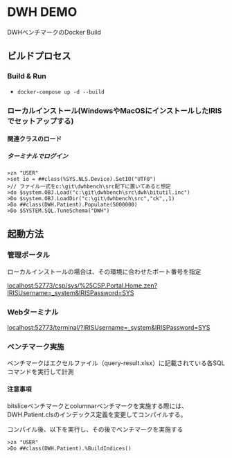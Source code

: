 # DWH DEMO

DWHベンチマークのDocker Build


## ビルドプロセス

### Build & Run
* ```docker-compose up -d --build```

### ローカルインストール(WindowsやMacOSにインストールしたIRISでセットアップする)

#### 関連クラスのロード

##### ターミナルでログイン

```
>zn "USER"
>set io = ##class(%SYS.NLS.Device).SetIO("UTF8")
>// ファイル一式をc:\git\dwhbench\src配下に置いてあると想定
>do $system.OBJ.Load("c:\git\dwhbench\src\dwh\bitutil.inc")
>Do $system.OBJ.LoadDir("c:\git\dwhbench\src","ck",,1)
>Do ##class(DWH.Patient).Populate(5000000)
>Do $SYSTEM.SQL.TuneSchema("DWH")
```

## 起動方法

### 管理ポータル

ローカルインストールの場合は、その環境に合わせたポート番号を指定

[localhost:52773/csp/sys/%25CSP.Portal.Home.zen?IRISUsername=_system&IRISPassword=SYS](http://localhost:52773/csp/sys/%25CSP.Portal.Home.zen?IRISUsername=_system&IRISPassword=SYS)

### Webターミナル

[localhost:52773/terminal/?IRISUsername=_system&IRISPassword=SYS](http://localhost:52773/terminal/?IRISUsername=_system&IRISPassword=SYS)

### ベンチマーク実施

ベンチマークはエクセルファイル（query-result.xlsx）に記載されている各SQLコマンドを実行して計測

#### 注意事項

bitsliceベンチマークとcolumnarベンチマークを実施する際には、DWH.Patient.clsのインデックス定義を変更してコンパイルする。

コンパイル後、以下を実行し、その後でベンチマークを実施する

```
>zn "USER"
>Do ##class(DWH.Patient).%BuildIndices()
```
